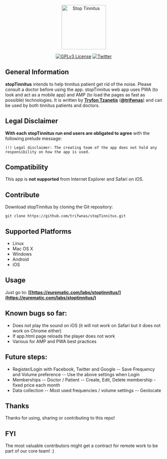 <!--
Developed by Tryfon Tzanetis
    trif.tz@gmail.com
	    	 ____
	    	(_  _)
	    	  )(
	     	 (__)

************************************************************************          
StopTinnitus app intends to help tinninuts patient get rid of the noise. Please consult a doctor before using the app.
The creating team of the app does not hold any responsibility on how the app is used. By using the app you accept this policy statement.

    Copyright (C) 2019 Tryfon Tzanetis

    This program is free software: you can redistribute it and/or modify
    it under the terms of the GNU General Public License as published by
    the Free Software Foundation, either version 3 of the License, or
    (at your option) any later version.

    This program is distributed in the hope that it will be useful,
    but WITHOUT ANY WARRANTY; without even the implied warranty of
    MERCHANTABILITY or FITNESS FOR A PARTICULAR PURPOSE.  See the
    GNU General Public License for more details.

    You should have received a copy of the GNU General Public License
    along with this program.  If not, see <https://www.gnu.org/licenses/>.
	
Please refer here for the full license: http://eurematic.com/labs/stoptinnitus/LICENSE.txt
************************************************************************
-->
<p align="center">
  <img alt="Stop Tinnitus" src="https://eurematic.com/labs/stoptinnitus/img/stoptinnitus_logo_blue.png" height="142"/>
  <p align="center">
    <a href="https://github.com/trifwnas/stopTinnitus/blob/master/LICENSE.txt"><img alt="GPLv3 License" src="https://img.shields.io/badge/License-GPLv3-red.svg"></a>
    <a href="https://twitter.com/trifwnas"><img alt="Twitter" src="https://img.shields.io/badge/twitter-%40trifwnas-blue.svg"></a>
  </p>
</p>

## General Information

**stopTinnitus** intends to help tinnitus patient get rid of the noise. Please consult a doctor before using the app.
stopTinnitus web app uses PWA (to look and act as a mobile app) and AMP (to load the pages as fast as possible) technologies.
It is written by **[Tryfon Tzanetis](https://github.com/trifwnas)** (**[@trifwnas](https://twitter.com/trifwnas)**) and can be used by both tinnitus patients and doctors.

## Legal Disclaimer

**With each stopTinnitus run end users are obligated to agree** with the following prelude message:
```
(!) Legal disclaimer: The creating team of the app does not hold any responsibility on how the app is used.
```

## Compatibility

This app is **not supported** from Internet Explorer and Safari on iOS.

## Contribute

Download stopTinnitus by cloning the Git repository:

    git clone https://github.com/trifwnas/stopTinnitus.git

## Supported Platforms

- Linux
- Mac OS X
- Windows
- Android
- iOS

## Usage

Just go to: **[[https://eurematic.com/labs/stoptinnitus/](https://eurematic.com/labs/stoptinnitus/)**

## Known bugs so far:

- Does not play the sound on iOS (it will not work on Safari but it does not work on Chrome either)
- If app.html page reloads the player does not work
- Various for AMP and PWA best practices

## Future steps:

- Register/Login with Facebook, Twitter and Google
-- Save Frequency and Volume preference
-- Use the above settings when Login
- Memberships
-- Doctor / Patient
-- Create, Edit, Delete membership - fixed price each month
- Data collection
-- Most used frequencies / volume settings
-- Geolocate

## Thanks
Thanks for using, sharing or contributing to this repo!

## FYI
The most valuable contributors might get a contract for remote work to be part of our core team! :)